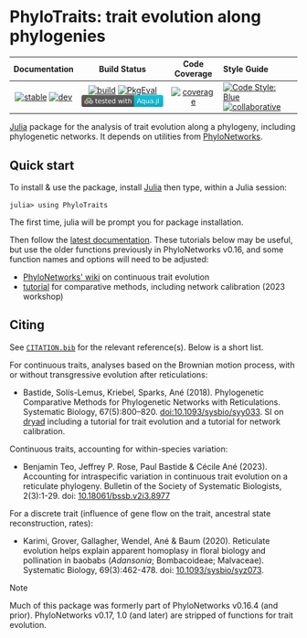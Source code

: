 # PhyloTraits: trait evolution along phylogenies

|**Documentation**| **Build Status** | **Code Coverage**   | **Style Guide** |
|:---------------:|:----------------:|:-------------------:|:----------------|
|[![stable][docs-stable-img]][docs-stable-url] [![dev][docs-dev-img]][docs-dev-url] | [![build][build-img]][build-url] [![PkgEval][pgkeval-img]][pgkeval-url] [![aqua][aqua-img]][aqua-url] | [![coverage][codecov-img]][codecov-url] | [![Code Style: Blue][style-img]][style-url] [![collaborative][colprac-img]][colprac-url]

[docs-stable-img]: https://img.shields.io/badge/docs-stable-blue.svg
[docs-stable-url]: https://JuliaPhylo.github.io/PhyloTraits.jl/stable/
[docs-dev-img]: https://img.shields.io/badge/docs-dev-blue.svg
[docs-dev-url]: https://JuliaPhylo.github.io/PhyloTraits.jl/dev/

[build-img]: https://github.com/JuliaPhylo/PhyloTraits.jl/actions/workflows/CI.yml/badge.svg?branch=main
[build-url]: https://github.com/JuliaPhylo/PhyloTraits.jl/actions/workflows/CI.yml?query=branch%3Amain
[pgkeval-img]: https://JuliaCI.github.io/NanosoldierReports/pkgeval_badges/P/PhyloTraits.svg
[pgkeval-url]: https://JuliaCI.github.io/NanosoldierReports/pkgeval_badges/P/PhyloTraits.html
[aqua-img]: https://raw.githubusercontent.com/JuliaTesting/Aqua.jl/master/badge.svg
[aqua-url]: https://github.com/JuliaTesting/Aqua.jl

[codecov-img]: https://codecov.io/gh/JuliaPhylo/PhyloTraits.jl/branch/main/graph/badge.svg
[codecov-url]: https://codecov.io/gh/JuliaPhylo/PhyloTraits.jl

[style-img]: https://img.shields.io/badge/code%20style-blue-4495d1.svg
[style-url]: https://github.com/invenia/BlueStyle
<!-- ColPrac: Contributor's Guide on Collaborative Practices for Community Packages -->
[colprac-img]: https://img.shields.io/badge/ColPrac-Contributor's%20Guide-blueviolet
[colprac-url]: https://github.com/SciML/ColPrac

[Julia](http://julialang.org/) package for the analysis of trait evolution along
a phylogeny, including phylogenetic networks. It depends on utilities from
[PhyloNetworks](https://github.com/JuliaPhylo/PhyloNetworks.jl).

## Quick start

To install & use the package, install [Julia](https://julialang.org/downloads/)
then type, within a Julia session:
```julia-repl
julia> using PhyloTraits
```
The first time, julia will be prompt you for package installation.

Then follow the [latest documentation][docs-dev-url].
These tutorials below may be useful, but use the older functions previously
in PhyloNetworks v0.16, and some function names and options will need to be
adjusted:
- [PhyloNetworks' wiki](https://github.com/JuliaPhylo/PhyloNetworks.jl/wiki/Continuous-trait-evolution)
  on continuous trait evolution
- [tutorial](https://cecileane.github.io/networkPCM-workshop/) for
  comparative methods, including network calibration (2023 workshop)

## Citing

See [`CITATION.bib`](CITATION.bib) for the relevant reference(s).
Below is a short list.

For continuous traits, analyses based on the Brownian motion process,
with or without transgressive evolution after reticulations:

- Bastide, Solís-Lemus, Kriebel, Sparks, Ané (2018).
  Phylogenetic Comparative Methods for Phylogenetic Networks with Reticulations.
  Systematic Biology, 67(5):800–820.
  [doi:10.1093/sysbio/syy033](https://doi.org/10.1093/sysbio/syy033).
  SI on [dryad](http://dx.doi.org/10.5061/dryad.nt2g6)
  including a tutorial for trait evolution
  and a tutorial for network calibration.

Continuous traits, accounting for within-species variation:

- Benjamin Teo, Jeffrey P. Rose, Paul Bastide & Cécile Ané (2023).
  Accounting for intraspecific variation in continuous trait evolution
  on a reticulate phylogeny.
  Bulletin of the Society of Systematic Biologists, 2(3):1-29.
  doi: [10.18061/bssb.v2i3.8977](https://doi.org/10.18061/bssb.v2i3.8977)

For a discrete trait (influence of gene flow on the trait,
ancestral state reconstruction, rates):

- Karimi, Grover, Gallagher, Wendel, Ané & Baum (2020). Reticulate evolution
  helps explain apparent homoplasy in floral biology and pollination in baobabs
  (*Adansonia*; Bombacoideae; Malvaceae).
  Systematic Biology,
  69(3):462-478. doi: [10.1093/sysbio/syz073](https://academic.oup.com/sysbio/advance-article/doi/10.1093/sysbio/syz073/5613901?guestAccessKey=a32e7dd3-27fd-4a13-b171-7ff5d6da0e01).

> [!NOTE]
> Much of this package was formerly part of PhyloNetworks v0.16.4 (and prior).
> PhyloNetworks v0.17, 1.0 (and later) are stripped of functions for trait evolution.
